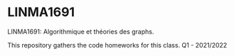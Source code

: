 # LINMA1691
LINMA1691: Algorithmique et théories des graphs. 

This repository gathers the code homeworks for this class.
Q1 - 2021/2022
